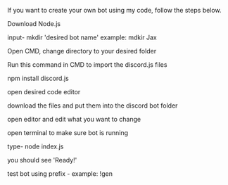 If you want to create your own bot using my code, follow the steps below.

Download Node.js

input- mkdir 'desired bot name'  example: mdkir Jax 

Open CMD, change directory to your desired folder

Run this command in CMD to import the discord.js files

npm install discord.js

open desired code editor

download the files and put them into the discord bot folder

open editor and edit what you want to change

open terminal to make sure bot is running

type- node index.js

you should see 'Ready!' 

test bot using prefix - example: !gen

